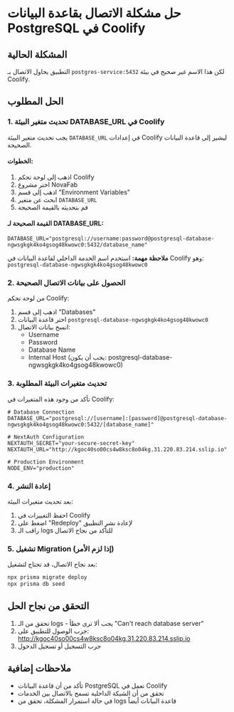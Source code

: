# حل مشكلة الاتصال بقاعدة البيانات PostgreSQL في Coolify

## المشكلة الحالية
التطبيق يحاول الاتصال بـ `postgres-service:5432` لكن هذا الاسم غير صحيح في بيئة Coolify.

## الحل المطلوب

### 1. تحديث متغير البيئة DATABASE_URL في Coolify

يجب تحديث متغير البيئة `DATABASE_URL` في إعدادات Coolify ليشير إلى قاعدة البيانات الصحيحة.

#### الخطوات:
1. اذهب إلى لوحة تحكم Coolify
2. اختر مشروع NovaFab
3. اذهب إلى قسم "Environment Variables"
4. ابحث عن متغير `DATABASE_URL`
5. قم بتحديثه بالقيمة الصحيحة

#### القيمة الصحيحة لـ DATABASE_URL:
```
DATABASE_URL="postgresql://username:password@postgresql-database-ngwsgkgk4ko4gsog48kwowc0:5432/database_name"
```

**ملاحظة مهمة:** استخدم اسم الخدمة الداخلي لقاعدة البيانات في Coolify وهو:
`postgresql-database-ngwsgkgk4ko4gsog48kwowc0`

### 2. الحصول على بيانات الاتصال الصحيحة

من لوحة تحكم Coolify:
1. اذهب إلى قسم "Databases"
2. اختر قاعدة البيانات `postgresql-database-ngwsgkgk4ko4gsog48kwowc0`
3. انسخ بيانات الاتصال:
   - Username
   - Password  
   - Database Name
   - Internal Host (يجب أن يكون: postgresql-database-ngwsgkgk4ko4gsog48kwowc0)

### 3. تحديث متغيرات البيئة المطلوبة

تأكد من وجود هذه المتغيرات في Coolify:

```env
# Database Connection
DATABASE_URL="postgresql://[username]:[password]@postgresql-database-ngwsgkgk4ko4gsog48kwowc0:5432/[database_name]"

# NextAuth Configuration
NEXTAUTH_SECRET="your-secure-secret-key"
NEXTAUTH_URL="http://kgoc40so00cs4w8ksc8o04kg.31.220.83.214.sslip.io"

# Production Environment
NODE_ENV="production"
```

### 4. إعادة النشر

بعد تحديث متغيرات البيئة:
1. احفظ التغييرات في Coolify
2. اضغط على "Redeploy" لإعادة نشر التطبيق
3. راقب الـ logs للتأكد من نجاح الاتصال

### 5. تشغيل Migration (إذا لزم الأمر)

بعد نجاح الاتصال، قد تحتاج لتشغيل:
```bash
npx prisma migrate deploy
npx prisma db seed
```

## التحقق من نجاح الحل

1. تحقق من الـ logs - يجب ألا ترى خطأ "Can't reach database server"
2. جرب الوصول للتطبيق على: http://kgoc40so00cs4w8ksc8o04kg.31.220.83.214.sslip.io
3. جرب التسجيل أو تسجيل الدخول

## ملاحظات إضافية

- تأكد من أن قاعدة البيانات PostgreSQL تعمل في Coolify
- تحقق من أن الشبكة الداخلية تسمح بالاتصال بين الخدمات
- في حالة استمرار المشكلة، تحقق من logs قاعدة البيانات أيضاً